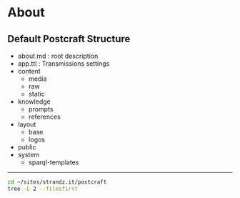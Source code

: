 # About

## Default Postcraft Structure

- about.md : root description
- app.ttl : Transmissions settings
- content 
  - media
  - raw
  - static
- knowledge
  - prompts
  - references
- layout
  - base
  - logos
- public
- system
  - sparql-templates

---

```sh
cd ~/sites/strandz.it/postcraft
tree -L 2 --filesfirst
```
